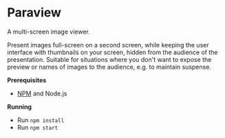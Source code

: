 # Paraview

A multi-screen image viewer.

Present images full-screen on a second screen, while keeping the user interface with thumbnails on your screen, hidden from the audience of the presentation. Suitable for situations where you don't want to expose the preview or names of images to the audience, e.g. to maintain suspense.

**Prerequisites**

* [NPM](https://www.npmjs.com/) and Node.js

**Running**

* Run `npm install`
* Run `npm start`
